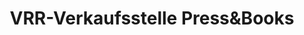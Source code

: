 ---
title: "VRR-Verkaufsstelle Press&Books"
url: /remscheid/vrr-verkaufsstelle-pressundbooks/
shop: Tickets
---